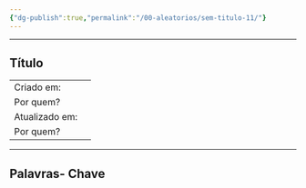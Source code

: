 ```yaml
---
{"dg-publish":true,"permalink":"/00-aleatorios/sem-titulo-11/"}
---
```


---

## Título

|                |     |
| -------------- | --- |
| Criado em:     |     |
| Por quem?      |     |
| Atualizado em: |     |
| Por quem?      |     |








----

## Palavras- Chave


